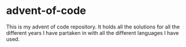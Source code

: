 # advent-of-code

This is my advent of code repository. It holds all the solutions for all the different years I have partaken in with all the different languages I have used.
